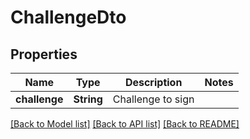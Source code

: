 # ChallengeDto

## Properties

Name | Type | Description | Notes
------------ | ------------- | ------------- | -------------
**challenge** | **String** | Challenge to sign | 

[[Back to Model list]](../README.md#documentation-for-models) [[Back to API list]](../README.md#documentation-for-api-endpoints) [[Back to README]](../README.md)


